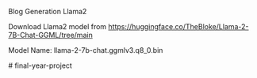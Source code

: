 Blog Generation Llama2


Download Llama2 model from https://huggingface.co/TheBloke/Llama-2-7B-Chat-GGML/tree/main

Model Name: llama-2-7b-chat.ggmlv3.q8_0.bin



#   f i n a l - y e a r - p r o j e c t  
 